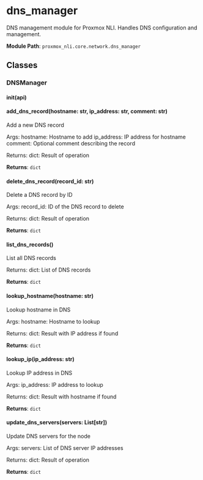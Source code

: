 # dns_manager

DNS management module for Proxmox NLI.
Handles DNS configuration and management.

**Module Path**: `proxmox_nli.core.network.dns_manager`

## Classes

### DNSManager

#### __init__(api)

#### add_dns_record(hostname: str, ip_address: str, comment: str)

Add a new DNS record

Args:
    hostname: Hostname to add
    ip_address: IP address for hostname
    comment: Optional comment describing the record

Returns:
    dict: Result of operation

**Returns**: `dict`

#### delete_dns_record(record_id: str)

Delete a DNS record by ID

Args:
    record_id: ID of the DNS record to delete

Returns:
    dict: Result of operation

**Returns**: `dict`

#### list_dns_records()

List all DNS records

Returns:
    dict: List of DNS records

**Returns**: `dict`

#### lookup_hostname(hostname: str)

Lookup hostname in DNS

Args:
    hostname: Hostname to lookup
    
Returns:
    dict: Result with IP address if found

**Returns**: `dict`

#### lookup_ip(ip_address: str)

Lookup IP address in DNS

Args:
    ip_address: IP address to lookup
    
Returns:
    dict: Result with hostname if found

**Returns**: `dict`

#### update_dns_servers(servers: List[str])

Update DNS servers for the node

Args:
    servers: List of DNS server IP addresses
    
Returns:
    dict: Result of operation

**Returns**: `dict`

